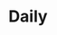 ---
layout: grid
type: category
title: Daily
slug: daily
sidebar: true
order: 2
description: >
    My daily life record. 현재 공부한 내용을 깃허브에 공부한 내용을 커밋하고 있습니다. 
---